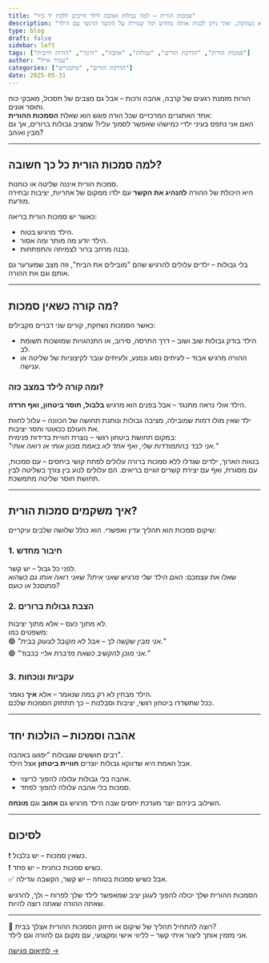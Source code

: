 ```yaml
---
title: "סמכות הורית – למה גבולות ואהבה לילד חייבים ללכת יד ביד"
description: "על חשיבותה של סמכות הורית, איך היא נשחקת, ואיך ניתן לבנות אותה מחדש תוך שמירה על הקשר הרגשי עם הילד."
type: blog
draft: false
sidebar: left
tags: ["סמכות הורית", "הדרכת הורים", "גבולות", "אהבה", "חינוך", "הורות חיובית"]
author: "עמיר אייל"
categories: ["הדרכת הורים", "מתבגרים"]
date: 2025-05-31
---
```


הורות מזמנת רגעים של קרבה, אהבה ורכות – אבל גם מצבים של תסכול, מאבקי כוח וחוסר אונים.  
אחד האתגרים המרכזיים שכל הורה פוגש הוא שאלת **הסמכות ההורית**:  
האם אני נתפס בעיני ילדי כמישהו שאפשר לסמוך עליו? שמציב גבולות ברורים, אך גם מבין ואוהב?
<!--more-->
---

## למה סמכות הורית כל כך חשובה?

סמכות הורית איננה שליטה או כוחנות.  
היא היכולת של ההורה **להנהיג את הקשר** עם ילדו ממקום של אחריות, יציבות ובחירה מודעת.

כאשר יש סמכות הורית בריאה:

- הילד מרגיש בטוח.
- הילד יודע מה מותר ומה אסור.
- נבנה מרחב ברור לצמיחה והתפתחות.

בלי גבולות – ילדים עלולים להרגיש שהם "מובילים את הבית", וזה מצב שמערער גם אותם וגם את ההורה.

---

## מה קורה כשאין סמכות?

כאשר הסמכות נשחקת, קורים שני דברים מקבילים:

- הילד בודק גבולות שוב ושוב – דרך התרסה, סירוב, או התנהגויות שמושכות תשומת לב.
- ההורה מרגיש אבוד – לעיתים נסוג ונמנע, ולעיתים עובר לקיצוניות של שליטה או ענישה.

### ומה קורה לילד במצב כזה?

הילד אולי נראה מתנגד – אבל בפנים הוא מרגיש **בלבול, חוסר ביטחון, ואף חרדה**.

ילד שאין מולו דמות שמובילה, מציבה גבולות ונותנת תחושה של הכוונה – עלול לחוות את העולם ככאוטי וחסר יציבות.  
במקום תחושת ביטחון רגשי – נוצרת חוויית בדידות פנימית:  
*"אני לבד בהתמודדות שלי, ואף אחד לא באמת מכוון אותי או רואה אותי."*

בטווח הארוך, ילדים שגדלו ללא סמכות ברורה עלולים לפתח קושי ביחסים – עם סמכות, עם מסגרת, ואף עם יצירת קשרים זוגיים בריאים. הם עלולים לנוע בין צורך בשליטה לבין תחושת חוסר שליטה מתמשכת.

---

## איך משקמים סמכות הורית?

שיקום סמכות הוא תהליך עדין ואפשרי. הוא כולל שלושה שלבים עיקריים:

### 1. חיבור מחדש

לפני כל גבול – יש קשר.  
שאלו את עצמכם: *האם הילד שלי מרגיש שאני איתו? שאני רואה אותו גם כשהוא מתוסכל או כועס?*

### 2. הצבת גבולות ברורים

לא מתוך כעס – אלא מתוך יציבות.  
משפטים כמו:  
🟢 *"אני מבין שקשה לך – אבל לא מקובל לצעוק בבית."*  
🟢 *"אני מוכן להקשיב כשאת מדברת אליי בכבוד."*

### 3. עקביות ונוכחות

הילד מבחין לא רק במה שנאמר – אלא **איך** נאמר.  
ככל שתשדרו ביטחון רגשי, יציבות וסבלנות – כך תתחזק הסמכות שלכם.

---

## אהבה וסמכות – הולכות יחד

רבים חוששים שגבולות "יפגעו באהבה".  
אבל האמת היא שדווקא גבולות יוצרים **חוויית ביטחון** אצל הילד.

- אהבה בלי גבולות עלולה להפוך לריצוי.
- סמכות בלי אהבה עלולה להפוך לפחד.

השילוב ביניהם יוצר מערכת יחסים שבה הילד מרגיש גם **אהוב** וגם **מונחה**.

---

## לסיכום

❗ כשאין סמכות – יש בלבול.  
❗ כשיש סמכות כוחנית – יש פחד.  
✅ אבל כשיש סמכות בטוחה – יש קשר, הקשבה וגדילה.

הסמכות ההורית שלך יכולה להפוך לעוגן יציב שמאפשר לילד שלך לפרוח – ולך, להרגיש שאתה ההורה שאתה רוצה להיות.

---

📩 רוצה להתחיל תהליך של שיקום או חיזוק הסמכות ההורית אצלך בבית?  
אני מזמין אותך ליצור איתי קשר – לליווי אישי ומקצועי, עם מקום גם להורה וגם לילד.

[לתיאום פגישה →](#)